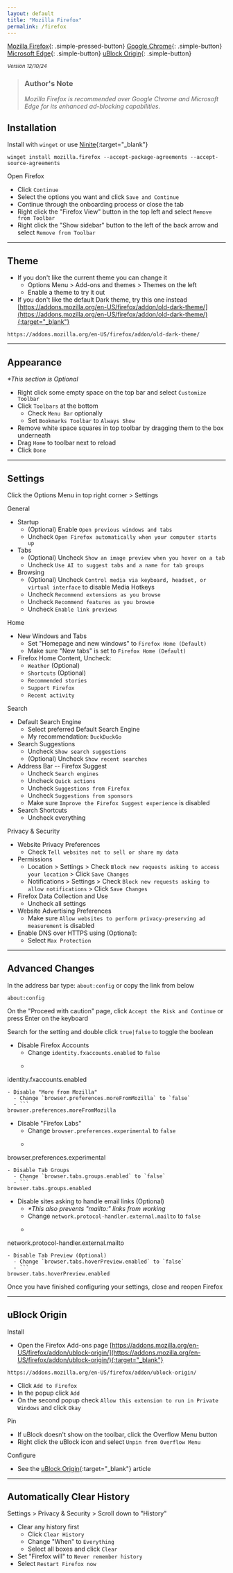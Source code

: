 ```yaml
---
layout: default
title: "Mozilla Firefox"
permalink: /firefox
---
```


[Mozilla Firefox]({{site.url}}/firefox){: .simple-pressed-button}
[Google Chrome]({{site.url}}/chrome){: .simple-button}
[Microsoft Edge]({{site.url}}/edge){: .simple-button}
[uBlock Origin]({{site.url}}/ublock){: .simple-button}

<sup>_Version 12/10/24_</sup>

> ### **Author's Note**
>
> _Mozilla Firefox is recommended over Google Chrome and Microsoft Edge for its enhanced ad-blocking capabilities._

## Installation

Install with `winget` or use [Ninite](https://ninite.com/){:target="_blank"}
```
winget install mozilla.firefox --accept-package-agreements --accept-source-agreements
```
Open Firefox

- Click `Continue`
- Select the options you want and click `Save and Continue`
- Continue through the onboarding process or close the tab
- Right click the "Firefox View" button in the top left and select `Remove from Toolbar`
- Right click the "Show sidebar" button to the left of the back arrow and select `Remove from Toolbar`

----

## Theme
- If you don't like the current theme you can change it
  - Options Menu > Add-ons and themes > Themes on the left
  - Enable a theme to try it out
- If you don't like the default Dark theme, try this one instead [https://addons.mozilla.org/en-US/firefox/addon/old-dark-theme/](https://addons.mozilla.org/en-US/firefox/addon/old-dark-theme/){:target="_blank"}
```
https://addons.mozilla.org/en-US/firefox/addon/old-dark-theme/
```

----

## Appearance
_*This section is Optional_

- Right click some empty space on the top bar and select `Customize Toolbar`
- Click `Toolbars` at the bottom
  - Check `Menu Bar` optionally
  - Set `Bookmarks Toolbar` to `Always Show`
- Remove white space squares in top toolbar by dragging them to the box underneath
- Drag `Home` to toolbar next to reload
- Click `Done`

----

## Settings
Click the Options Menu in top right corner > Settings

General

- Startup
  - (Optional) Enable `Open previous windows and tabs`
  - Uncheck `Open Firefox automatically when your computer starts up`
- Tabs
  - (Optional) Uncheck `Show an image preview when you hover on a tab`
  - Uncheck `Use AI to suggest tabs and a name for tab groups`
- Browsing
  - (Optional) Uncheck `Control media via keyboard, headset, or virtual interface` to disable Media Hotkeys
  - Uncheck `Recommend extensions as you browse`
  - Uncheck `Recommend features as you browse`
  - Uncheck `Enable link previews`

Home

- New Windows and Tabs
  - Set "Homepage and new windows" to `Firefox Home (Default)`
  - Make sure "New tabs" is set to `Firefox Home (Default)`
- Firefox Home Content, Uncheck:
  - `Weather` (Optional)
  - `Shortcuts` (Optional)
  - `Recommended stories`
  - `Support Firefox`
  - `Recent activity`

Search

- Default Search Engine
  - Select preferred Default Search Engine
  - My recommendation: `DuckDuckGo`
- Search Suggestions
  - Uncheck `Show search suggestions`
  - (Optional) Uncheck `Show recent searches`
- Address Bar -- Firefox Suggest
  - Uncheck `Search engines`
  - Uncheck `Quick actions`
  - Uncheck `Suggestions from Firefox`
  - Uncheck `Suggestions from sponsors`
  - Make sure `Improve the Firefox Suggest experience` is disabled
- Search Shortcuts
  - Uncheck everything

Privacy & Security

- Website Privacy Preferences
  - Check `Tell websites not to sell or share my data`
- Permissions
  - Location > Settings > Check `Block new requests asking to access your location` > Click `Save Changes`
  - Notifications > Settings > Check `Block new requests asking to allow notifications` > Click `Save Changes`
- Firefox Data Collection and Use
  - Uncheck all settings
- Website Advertising Preferences
  - Make sure `Allow websites to perform privacy-preserving ad measurement` is disabled
- Enable DNS over HTTPS using (Optional):
  - Select `Max Protection`

----

## Advanced Changes
In the address bar type: `about:config` or copy the link from below
```
about:config
```
On the "Proceed with caution" page, click `Accept the Risk and Continue` or press Enter on the keyboard

Search for the setting and double click `true|false` to toggle the boolean

- Disable Firefox Accounts
  - Change `identity.fxaccounts.enabled` to `false`
  - ```
identity.fxaccounts.enabled
```
- Disable "More from Mozilla"
  - Change `browser.preferences.moreFromMozilla` to `false`
  - ```
browser.preferences.moreFromMozilla
```
- Disable "Firefox Labs"
  - Change `browser.preferences.experimental` to `false`
  - ```
browser.preferences.experimental
```
- Disable Tab Groups
  - Change `browser.tabs.groups.enabled` to `false`
  - ```
browser.tabs.groups.enabled
```
- Disable sites asking to handle email links (Optional)
  - _*This also prevents "mailto:" links from working_
  - Change `network.protocol-handler.external.mailto` to `false`
  - ```
network.protocol-handler.external.mailto
```
- Disable Tab Preview (Optional)
  - Change `browser.tabs.hoverPreview.enabled` to `false`
  - ```
browser.tabs.hoverPreview.enabled
```

Once you have finished configuring your settings, close and reopen Firefox

----

## uBlock Origin

Install

- Open the Firefox Add-ons page [https://addons.mozilla.org/en-US/firefox/addon/ublock-origin/](https://addons.mozilla.org/en-US/firefox/addon/ublock-origin/){:target="_blank"}
```
https://addons.mozilla.org/en-US/firefox/addon/ublock-origin/
```
- Click `Add to Firefox`
- In the popup click `Add`
- On the second popup check `Allow this extension to run in Private Windows` and click `Okay`

Pin

- If uBlock doesn't show on the toolbar, click the Overflow Menu button
- Right click the uBlock icon and select `Unpin from Overflow Menu`

Configure

- See the [uBlock Origin]({{site.url}}/ublock){:target="_blank"} article

----

## Automatically Clear History

Settings > Privacy & Security > Scroll down to "History"

- Clear any history first
  - Click `Clear History`
  - Change "When" to `Everything`
  - Select all boxes and click `Clear`
- Set "Firefox will" to  `Never remember history`
- Select `Restart Firefox now`
